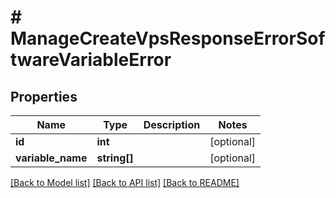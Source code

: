 # # ManageCreateVpsResponseErrorSoftwareVariableError

## Properties

Name | Type | Description | Notes
------------ | ------------- | ------------- | -------------
**id** | **int** |  | [optional]
**variable_name** | **string[]** |  | [optional]

[[Back to Model list]](../../README.md#models) [[Back to API list]](../../README.md#endpoints) [[Back to README]](../../README.md)
